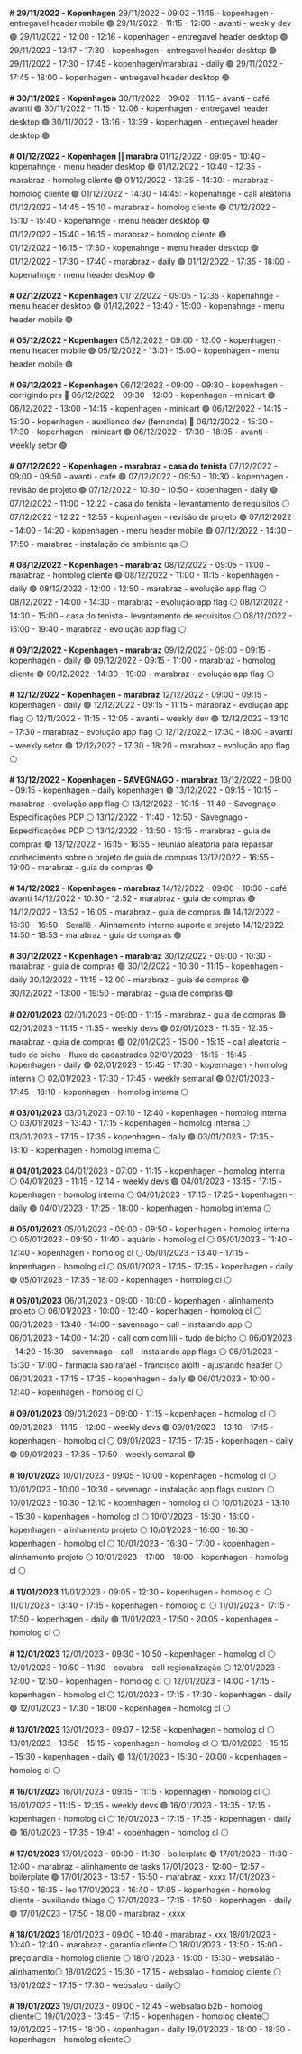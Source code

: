 **# 29/11/2022 - Kopenhagen**
29/11/2022 - 09:02 - 11:15 - kopenhagen - entregavel header mobile 🟢
29/11/2022 - 11:15 - 12:00 - avanti - weekly dev 🟢
29/11/2022 - 12:00 - 12:16 - kopenhagen - entregavel header desktop 🟢
29/11/2022 - 13:17 - 17:30 - kopenhagen - entregavel header desktop 🟢
29/11/2022 - 17:30 - 17:45 - kopenhagen/marabraz - daily 🟢
29/11/2022 - 17:45 - 18:00 - kopenhagen - entregavel header desktop 🟢

**# 30/11/2022 - Kopenhagen**
30/11/2022 - 09:02 - 11:15 - avanti - café avanti 🟢
30/11/2022 - 11:15 - 12:06 - kopenhagen - entregavel header desktop 🟢
30/11/2022 - 13:16 - 13:39 - kopenhagen - entregavel header desktop 🟢

**# 01/12/2022 - Kopenhagen || marabra**
01/12/2022 - 09:05 - 10:40 - kopenahnge - menu header desktop 🟢
01/12/2022 - 10:40 - 12:35 - marabraz - homolog cliente 🟢
01/12/2022 - 13:35 - 14:30: - marabraz - homolog cliente 🟢
01/12/2022 - 14:30 - 14:45: - kopenahnge - call aleatoria
01/12/2022 - 14:45 - 15:10 - marabraz - homolog cliente 🟢
01/12/2022 - 15:10 - 15:40 - kopenahnge - menu header desktop 🟢  
01/12/2022 - 15:40 - 16:15 - marabraz - homolog cliente 🟢  
01/12/2022 - 16:15 - 17:30 - kopenahnge - menu header desktop 🟢  
01/12/2022 - 17:30 - 17:40 - marabraz - daily 🟢
01/12/2022 - 17:35 - 18:00 - kopenahnge - menu header desktop 🟢  

**# 02/12/2022 - Kopenhagen**
01/12/2022 - 09:05 - 12:35 - kopenahnge - menu header desktop 🟢
01/12/2022 - 13:40 - 15:00 - kopenahnge - menu header mobile 🟢

**# 05/12/2022 - Kopenhagen**
05/12/2022 - 09:00 - 12:00 - kopenhagen - menu header mobile 🟢
05/12/2022 - 13:01 - 15:00 - kopenhagen - menu header mobile 🟢

**# 06/12/2022 - Kopenhagen**
06/12/2022 - 09:00 - 09:30 - kopenhagen - corrigindo prs 🔴
06/12/2022 - 09:30 - 12:00 - kopenhagen - minicart 🟢
06/12/2022 - 13:00 - 14:15 - kopenhagen - minicart 🟢
06/12/2022 - 14:15 - 15:30 - kopenhagen - auxiliando dev (fernanda) 🔴
06/12/2022 - 15:30 - 17:30 - kopenhagen - minicart 🟢
06/12/2022 - 17:30 - 18:05 - avanti - weekly setor 🟢

**# 07/12/2022 - Kopenhagen - marabraz - casa do tenista**
07/12/2022 - 09:00 - 09:50 - avanti - café 🟢
07/12/2022 - 09:50 - 10:30 - kopenhagen - revisão de projeto 🟢
07/12/2022 - 10:30 - 10:50 - kopenhagen - daily 🟢
07/12/2022 - 11:00 - 12:22 - casa do tenista - levantamento de requisitos ⚪
07/12/2022 - 12:22 - 12:55 - kopenhagen - revisão de projeto 🟢
07/12/2022 - 14:00 - 14:20 - kopenhagen -  menu header mobile 🟢
07/12/2022 - 14:30 - 17:50 - marabraz - instalação de ambiente qa ⚪

**# 08/12/2022 - Kopenhagen - marabraz**
08/12/2022 - 09:05 - 11:00 - marabraz - homolog cliente 🟢
08/12/2022 - 11:00 - 11:15 - kopenhagen - daily 🟢
08/12/2022 - 12:00 - 12:50 - marabraz - evolução app flag ⚪
08/12/2022 - 14:00 - 14:30 - marabraz - evolução app flag ⚪
08/12/2022 - 14:30 - 15:00 - casa do tenista - levantamento de requisitos ⚪
08/12/2022 - 15:00 - 19:40 - marabraz - evolução app flag ⚪

**# 09/12/2022 - Kopenhagen - marabraz**
09/12/2022 - 09:00 - 09:15 - kopenhagen - daily 🟢
09/12/2022 - 09:15 - 11:00 - marabraz - homolog cliente 🟢
09/12/2022 - 14:30 - 19:00 - marabraz - evolução app flag ⚪

**# 12/12/2022 - Kopenhagen - marabraz**
12/12/2022 - 09:00 - 09:15 - kopenhagen - daily 🟢
12/12/2022 - 09:15 - 11:15 - marabraz - evolução app flag ⚪
12/11/2022 - 11:15 - 12:05 - avanti - weekly dev 🟢
12/12/2022 - 13:10 - 17:30 - marabraz - evolução app flag ⚪
12/12/2022 - 17:30 - 18:00 - avanti - weekly setor 🟢
12/12/2022 - 17:30 - 18:20 - marabraz - evolução app flag ⚪

**# 13/12/2022 - Kopenhagen - SAVEGNAGO - marabraz**
13/12/2022 - 09:00 - 09:15 - kopenhagen - daily kopenhagen 🟢
13/12/2022 - 09:15 - 10:15 - marabraz - evolução app flag ⚪
13/12/2022 - 10:15 - 11:40 - Savegnago - Especificações PDP ⚪
13/12/2022 - 11:40 - 12:50 - Savegnago - Especificações PDP ⚪
13/12/2022 - 13:50 - 16:15 - marabraz - guia de compras 🟢
13/12/2022 - 16:15 - 16:55 -  reunião aleatoria para repassar conhecimento sobre o projeto de guia de compras
13/12/2022 - 16:55 - 19:00 - marabraz - guia de compras  🟢

**# 14/12/2022 - Kopenhagen - marabraz**
14/12/2022 - 09:00 - 10:30 - café avanti
14/12/2022 - 10:30 - 12:52 - marabraz - guia de compras 🟢 
14/12/2022 - 13:52 - 16:05 - marabraz - guia de compras  🟢
14/12/2022 - 16:30 - 16:50 - Serallê - Alinhamento interno suporte e projeto 
14/12/2022 - 14:50 - 18:53 - marabraz - guia de compras  🟢

**# 30/12/2022 - Kopenhagen - marabraz**
30/12/2022 - 09:00 - 10:30 - marabraz - guia de compras 🟢
30/12/2022 - 10:30 - 11:15 - kopenhagen - daily 
30/12/2022 - 11:15 - 12:00 - marabraz - guia de compras 🟢
30/12/2022 - 13:00 - 19:50 - marabraz - guia de compras 🟢


**# 02/01/2023**
02/01/2023 - 09:00 - 11:15 - marabraz - guia de compras 🟢
02/01/2023 - 11:15 - 11:35 - weekly devs 🟢
02/01/2023 - 11:35 - 12:35 - marabraz - guia de compras 🟢
02/01/2023 - 15:00 - 15:15 - call aleatoria - tudo de bicho - fluxo de cadastrados 
02/01/2023 - 15:15 - 15:45 - kopenhagen - daily 🟢
02/01/2023 - 15:45 - 17:30 - kopenhagen - homolog interna ⚪
02/01/2023 - 17:30 - 17:45 - weekly semanal 🟢
02/01/2023 - 17:45 - 18:10 - kopenhagen - homolog interna ⚪


**# 03/01/2023**
03/01/2023 - 07:10 - 12:40 - kopenhagen - homolog interna ⚪
03/01/2023 - 13:40 - 17:15 - kopenhagen - homolog interna ⚪
03/01/2023 - 17:15 - 17:35 - kopenhagen - daily 🟢
03/01/2023 - 17:35 - 18:10 - kopenhagen - homolog interna ⚪

**# 04/01/2023**
04/01/2023 - 07:00 - 11:15 - kopenhagen - homolog interna ⚪
04/01/2023 - 11:15 - 12:14 - weekly devs 🟢
04/01/2023 - 13:15 - 17:15 - kopenhagen - homolog interna ⚪
04/01/2023 - 17:15 - 17:25 - kopenhagen - daily 🟢
04/01/2023 - 17:25 - 18:00 - kopenhagen - homolog interna ⚪

**# 05/01/2023**
05/01/2023 - 09:00 - 09:50 - kopenhagen - homolog interna ⚪
05/01/2023 - 09:50 - 11:40 - aquário - homolog cl ⚪
05/01/2023 - 11:40 - 12:40 - kopenhagen - homolog cl ⚪
05/01/2023 - 13:40 - 17:15 - kopenhagen - homolog cl ⚪
05/01/2023 - 17:15 - 17:35 - kopenhagen - daily 🟢
05/01/2023 - 17:35 - 18:00 - kopenhagen - homolog cl ⚪

**# 06/01/2023**
06/01/2023 - 09:00 - 10:00 - kopenhagen - alinhamento projeto ⚪
06/01/2023 - 10:00 - 12:40 - kopenhagen - homolog cl ⚪
06/01/2023 - 13:40 - 14:00 - savennago - call - instalando app ⚪
06/01/2023 - 14:00 - 14:20 - call com com lili - tudo de bicho ⚪
06/01/2023 - 14:20 - 15:30 - savennago - call - instalando app flags ⚪
06/01/2023 - 15:30 - 17:00 - farmacia sao rafael - francisco aiolfi - ajustando header ⚪
06/01/2023 - 17:15 - 17:35 - kopenhagen - daily 🟢
06/01/2023 - 10:00 - 12:40 - kopenhagen - homolog cl ⚪

**# 09/01/2023**
09/01/2023 - 09:00 - 11:15 - kopenhagen - homolog cl ⚪
09/01/2023 - 11:15 - 12:00 - weekly devs 🟢
09/01/2023 - 13:10 - 17:15 - kopenhagen - homolog cl ⚪
09/01/2023 - 17:15 - 17:35 - kopenhagen - daily 🟢
09/01/2023 - 17:35 - 17:50 - weekly semanal 🟢

**# 10/01/2023**
10/01/2023 - 09:05 - 10:00 - kopenhagen - homolog cl ⚪
10/01/2023 - 10:00 - 10:30 - sevenago - instalação app flags custom ⚪
10/01/2023 - 10:30 - 12:10 - kopenhagen - homolog cl ⚪
10/01/2023 - 13:10 - 15:30 - kopenhagen - homolog cl ⚪
10/01/2023 - 15:30 - 16:00 - kopenhagen - alinhamento projeto ⚪
10/01/2023 - 16:00 - 16:30 - kopenhagen - homolog cl ⚪
10/01/2023 - 16:30 - 17:00 - kopenhagen - alinhamento projeto ⚪
10/01/2023 - 17:00 - 18:00 - kopenhagen - homolog cl ⚪

**# 11/01/2023**
11/01/2023 - 09:05 - 12:30 - kopenhagen - homolog cl ⚪ 
11/01/2023 - 13:40 - 17:15 - kopenhagen - homolog cl ⚪
11/01/2023 - 17:15 - 17:50 - kopenhagen - daily 🟢
11/01/2023 - 17:50 - 20:05 - kopenhagen - homolog cl ⚪

**# 12/01/2023**
12/01/2023 - 09:30 - 10:50 - kopenhagen - homolog cl ⚪ 
12/01/2023 - 10:50 - 11:30 - covabra - call regionalização ⚪
12/01/2023 - 12:00 - 12:50 - kopenhagen - homolog cl ⚪
12/01/2023 - 14:00 - 17:15 - kopenhagen - homolog cl ⚪
12/01/2023 - 17:15 - 17:30 - kopenhagen - daily 🟢
12/01/2023 - 17:30 - 18:00 - kopenhagen - homolog cl ⚪


**# 13/01/2023**
13/01/2023 - 09:07 - 12:58 - kopenhagen - homolog cl ⚪
13/01/2023 - 13:58 - 15:15 - kopenhagen - homolog cl ⚪
13/01/2023 - 15:15 - 15:30 - kopenhagen - daily 🟢
13/01/2023 - 15:30 - 20:00 - kopenhagen - homolog cl ⚪

**# 16/01/2023**
16/01/2023 - 09:15 - 11:15 - kopenhagen - homolog cl ⚪
16/01/2023 - 11:15 - 12:35 - weekly devs 🟢
16/01/2023 - 13:35 - 17:15 - kopenhagen - homolog cl ⚪
16/01/2023 - 17:15 - 17:35 - kopenhagen - daily 🟢
16/01/2023 - 17:35 - 19:41 - kopenhagen - homolog cl ⚪

**# 17/01/2023**
17/01/2023 - 09:00 - 11:30 - boilerplate 🟢
17/01/2023 - 11:30 - 12:00 - marabraz - alinhamento de tasks
17/01/2023 - 12:00 - 12:57 - boilerplate 🟢
17/01/2023 - 13:57 - 15:50 - marabraz - xxxx
17/01/2023 - 15:50 - 16:35 - leo 
17/01/2023 - 16:40 - 17:05 - kopenhagen - homolog cliente - auxiliando thiago ⚪
17/01/2023 - 17:15 - 17:50 - kopenhagen - daily 🟢
17/01/2023 - 17:50 - 18:00 - marabraz - xxxx

**# 18/01/2023**
18/01/2023 - 09:00 - 10:40 - marabraz - xxx
18/01/2023 - 10:40 - 12:40 - marabraz - garantia cliente ⚪
18/01/2023 - 13:50 - 15:00 - preçolandia - homolog cliente ⚪
18/01/2023 - 15:00 - 15:30 - websalão - alinhamento⚪
18/01/2023 - 15:30 - 17:15 - websalao - homolog cliente ⚪
18/01/2023 - 17:15 - 17:30 - websalao - daily⚪

**# 19/01/2023**
19/01/2023 - 09:00 - 12:45 - websalao b2b - homolog cliente⚪
19/01/2023 - 13:45 - 17:15 - kopenhagen - homolog cliente⚪
19/01/2023 - 17:15 - 18:00 - kopenhagen - daily
19/01/2023 - 18:00 - 18:30 - kopenhagen - homolog cliente⚪





